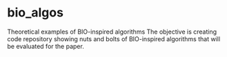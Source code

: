 # bio_algos
Theoretical examples of BIO-inspired algorithms
The objective is creating code repository showing nuts and bolts of 
BIO-inspired algorithms that will be evaluated for the paper.

